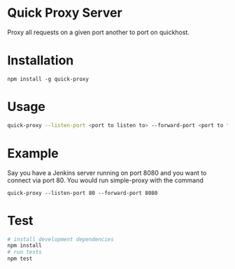 # Quick Proxy Server
Proxy all requests on a given port another to port on quickhost. 

# Installation
`npm install -g quick-proxy`

# Usage

```bash
quick-proxy --listen-port <port to listen to> --forward-port <port to forward to>
```

# Example
Say you have a Jenkins server running on port 8080 and you want to connect via port 80. You would run simple-proxy with the command

```
quick-proxy --listen-port 80 --forward-port 8080
```

# Test

```bash
# install development dependencies
npm install
# run tests
npm test
```


